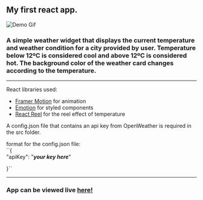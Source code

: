 ## My first react app. 

![Demo Gif](https://media.giphy.com/media/fxetdN1CurOIo3CnCN/giphy.gif)

### A simple weather widget that displays the current temperature and weather condition for a city provided by user. Temperature below 12ºC is considered cool and above 12ºC is considered hot. The background color of the weather card changes according to the temperature.
---
React libraries used:
- [Framer Motion](https://www.framer.com/motion/) for animation
- [Emotion](https://emotion.sh/docs/styled) for styled components
- [React Reel](https://www.npmjs.com/package/react-reel) for the reel effect of temperature

A config.json file that contains an api key from OpenWeather is required in the src folder.  

format for the config.json file:  
``{   
    "apiKey": "**_your key here_**"   
      
 }``

---

### App can be viewed live [here!](https://thor.net.nait.ca/~msandhu1/weather/)
